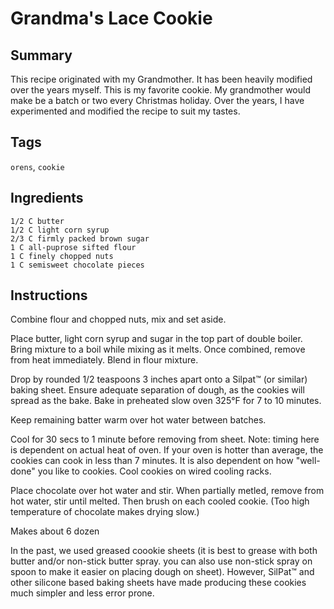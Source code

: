 # Grandma's Lace Cookie

## Summary

This recipe originated with my Grandmother. It has been heavily modified over the years myself. This is my favorite cookie. My grandmother would make be a batch or two every Christmas holiday. Over the years, I have experimented and modified the recipe to suit my tastes.

## Tags

`orens`, `cookie`

## Ingredients

    1/2 C butter
    1/2 C light corn syrup
    2/3 C firmly packed brown sugar
    1 C all-puprose sifted flour
    1 C finely chopped nuts
    1 C semisweet chocolate pieces

## Instructions

Combine flour and chopped nuts, mix and set aside.

Place butter, light corn syrup and sugar in the top part of double boiler. Bring mixture to a boil while mixing as it melts. Once combined, remove from heat immediately. Blend in flour mixture. 

Drop by rounded 1/2 teaspoons 3 inches apart onto a Silpat™ (or similar) baking sheet. Ensure adequate separation of dough, as the cookies will spread as the bake. Bake in preheated slow oven 325°F for 7 to 10 minutes.

Keep remaining batter warm over hot water between batches. 

Cool for 30 secs to 1 minute before removing from sheet. Note: timing here is dependent on actual heat of oven. If your oven is hotter than average, the cookies can cook in less than 7 minutes. It is also dependent on how "well-done" you like to cookies. Cool cookies on wired cooling racks.

Place chocolate over hot water and stir. When partially metled, remove from hot water, stir until melted. Then brush on each cooled cookie. (Too high temperature of chocolate makes drying slow.) 

Makes about 6 dozen

In the past, we used greased coookie sheets (it is best to grease with both butter and/or non-stick butter spray. you can also use non-stick spray on spoon to make it easier on placing dough on sheet). However, SilPat™ and other silicone based baking sheets have made producing these cookies much simpler and less error prone.